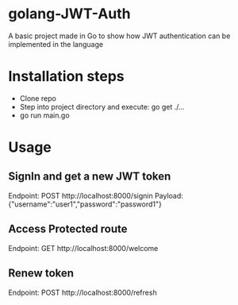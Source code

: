 # golang-JWT-Auth
A basic project made in Go to show how JWT authentication can be implemented in the language

# Installation steps
* Clone repo
* Step into project directory and execute: go get ./...
* go run main.go 

# Usage
## SignIn and get a new JWT token
Endpoint: POST http://localhost:8000/signin
Payload: {"username":"user1","password":"password1"}

## Access Protected route
Endpoint: GET http://localhost:8000/welcome

## Renew token
Endpoint: POST http://localhost:8000/refresh
